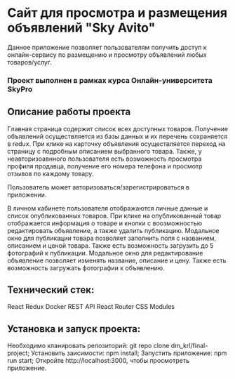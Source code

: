# Сайт для просмотра и размещения объявлений "Sky Avito" 
Данное приложение позволяет пользователям получить доступ к онлайн-сервису по размещению и просмотру объявлений любых товаров/услуг.

### Проект выполнен в рамках курса Онлайн-университета SkyPro


## Описание работы проекта

Главная страница содержит список всех доступных товаров. Получение объявлений осуществляется из базы данных и их перечень сохраняется в redux. 
При клике на карточку объявления осуществляется переход на страницу с подробным описанием выбранного товара.
Также, у неавторизоавнного пользователя есть возможность просмотра профиля продавца, получение его номера телефона и просмотр отзывов по каждому товару.

Пользователь может авторизоваться/зарегистрироваться в приложении.

В личном кабинете пользователя отображаются личные данные и список опубликованных товаров. При клике на опубликованный товар отображается информация о товаре и кнопки с воозможностью редактировать объявление, а также удалить публикацию.
Модальное окно для публикации товара позволяет заполнить поля с названием, описанием и ценой товара. Также есть возможность загрузить до 5 фотографий к публикации.
Модальное окно для редактирование объявление позволяет изменять название, описание и цену. Также есть возможность загружать фотографии к объявлению.


## Технический стек:
React
Redux
Docker
REST API
React Router
CSS Modules

## Установка и запуск проекта:
Необходимо кланировать репозиторий: git repo clone dm_krl/final-project;
Установить заисимости: npm install;
Запустить приложение: npm run start;
Откройте http://localhost:3000, чтобы просмотреть приложение.


